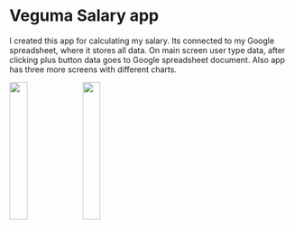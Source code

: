 # Veguma Salary app

I created this app for calculating my salary. Its connected to my Google spreadsheet, where it stores all data. On main screen user type data, after clicking plus button data goes to Google spreadsheet document. Also app has three more screens with different charts.

<img src="https://github.com/OolaaPleur/salary_app/assets/29483340/ed8b5333-1071-4b88-8824-f970f96061af" width=25% height=25%>
<img src="https://github.com/OolaaPleur/salary_app/assets/29483340/2cb14d7f-e4cb-4467-a9ac-de7b3c4cac58" width=25% height=25%>

